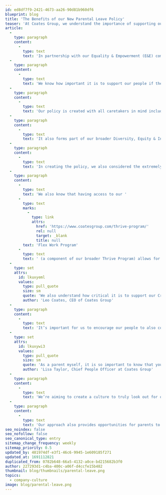 ```yaml
---
id: ed8df7f9-2421-4673-aa26-90d81b960df6
blueprint: blog
title: 'The Benefits of our New Parental Leave Policy'
teaser: 'At Coates Group, we understand the importance of supporting our Crew if they begin a new chapter in their lives – parenthood.'
article:
  -
    type: paragraph
    content:
      -
        type: text
        text: 'In partnership with our Equality & Empowerment (E&E) committee and People & Culture team, we are proud to announce Coates Group’s Global Parental Leave Policy.'
  -
    type: paragraph
    content:
      -
        type: text
        text: 'We know how important it is to support our people if they choose to become parents, so our policy is designed to provide financial support as well as ensure our people continue to feel connected whilst on leave and supported when they return to work.'
  -
    type: paragraph
    content:
      -
        type: text
        text: 'Our policy is created with all caretakers in mind including primary and secondary carers, same-sex couples, single parents as well as those looking to pursue adoption or surrogacy.'
  -
    type: paragraph
    content:
      -
        type: text
        text: 'It also forms part of our broader Diversity, Equity & Inclusion (DE&I) strategy, and applies to our Crew from all over the world, regardless of office location or the country they reside in.'
  -
    type: paragraph
    content:
      -
        type: text
        text: 'In creating the policy, we also considered the extremely challenging emotional and physical situations that some expectant mothers may endure. As a result, the policy offers additional paid leave for unfortunate circumstances such as miscarriages and stillbirths, to allow time for parents to grieve and heal.'
  -
    type: paragraph
    content:
      -
        type: text
        text: 'We also know that having access to our '
      -
        type: text
        marks:
          -
            type: link
            attrs:
              href: 'https://www.coatesgroup.com/thrive-program/'
              rel: null
              target: _blank
              title: null
        text: 'Flex Work Program'
      -
        type: text
        text: ' (a component of our broader Thrive Program) allows for better management of personal and family commitments such as attending antenatal care or assisted conception appointments. It was important that the policy and program could enable our Crew to more easily and flexibly manage their work-life balance when preparing to become a parent.'
  -
    type: set
    attrs:
      id: lkuxyeml
      values:
        type: pull_quote
        size: sm
        quote: 'We also understand how critical it is to support our Crew when new parents or caretakers return to work'
        author: 'Leo Coates, CEO of Coates Group'
  -
    type: paragraph
    content:
      -
        type: text
        text: 'It’s important for us to encourage our people to also consider what’s right for them when returning to work such as whether they prefer to continue as full-time employees or instead utilise our Flex Work Program with part-time or job share work.'
  -
    type: set
    attrs:
      id: lkuxywi3
      values:
        type: pull_quote
        size: sm
        quote: 'As a parent myself, it is so important to know that you can have that time out when you’re expecting a child and that your company can support you to do that'
        author: 'Lisa Taylor, Chief People Officer at Coates Group'
  -
    type: paragraph
    content:
      -
        type: text
        text: 'We’re aiming to create a culture to truly look out for one another, and this period of supporting the members of our Crew plays such a critical role in their transition back into the workplace.'
  -
    type: paragraph
    content:
      -
        type: text
        text: 'Our approach also provides opportunities for parents to remain connected (if they wish to) during parental leave as well as having a network of other parents to connect with upon their return to work. At Coates, we pride ourselves on being a Crew who cares for and supports each other, and our global parental leave policy is just another example of that.'
seo_noindex: false
seo_nofollow: false
seo_canonical_type: entry
sitemap_change_frequency: weekly
sitemap_priority: 0.5
updated_by: 481974df-e3f1-46c6-9945-1e609185f271
updated_at: 1691112821
duplicated_from: 0782b648-66a5-4132-a0ce-bd215682b3f0
author: 227293d1-c4ba-400c-a06f-d4ccfe15b482
thumbnail: blog/thumbnails/parental-leave.png
topics:
  - company-culture
image: blog/parental-leave.png
---
```

